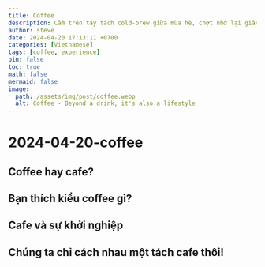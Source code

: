 ```yaml
---
title: Coffee
description: Cầm trên tay tách cold-brew giữa mùa hè, chợt nhớ lại giấc mơ khởi nghiệp về một quán cafe ngày xưa mà mình từng ấp ủ ...
author: steve
date: 2024-04-20 17:13:11 +0700
categories: [Vietnamese]
tags: [coffee, experience]
pin: false
toc: true
math: false
mermaid: false
image:
  path: /assets/img/post/coffee.webp
  alt: Coffee - Beyond a drink, it's also a lifestyle
---
```

# 2024-04-20-coffee
## Coffee hay cafe?
## Bạn thích kiểu coffee gì?
## Cafe và sự khởi nghiệp
## Chúng ta chỉ cách nhau một tách cafe thôi!
